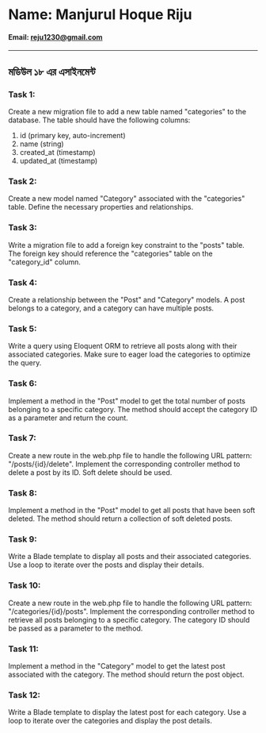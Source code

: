 # Name: Manjurul Hoque Riju
#### Email: reju1230@gmail.com

---
## মডিউল ১৮ এর এসাইনমেন্ট

### Task 1:
Create a new migration file to add a new table named "categories" to the database. The table should have the following columns:
1. id (primary key, auto-increment)
2. name (string)
3. created_at (timestamp)
4. updated_at (timestamp)

### Task 2:
Create a new model named "Category" associated with the "categories" table. Define the necessary properties and relationships.

### Task 3:
Write a migration file to add a foreign key constraint to the "posts" table. The foreign key should reference the "categories" table on the "category_id" column.

### Task 4:
Create a relationship between the "Post" and "Category" models. A post belongs to a category, and a category can have multiple posts.

### Task 5:
Write a query using Eloquent ORM to retrieve all posts along with their associated categories. Make sure to eager load the categories to optimize the query.

### Task 6:
Implement a method in the "Post" model to get the total number of posts belonging to a specific category. The method should accept the category ID as a parameter and return the count.

### Task 7:
Create a new route in the web.php file to handle the following URL pattern: "/posts/{id}/delete". Implement the corresponding controller method to delete a post by its ID. Soft delete should be used.

### Task 8:
Implement a method in the "Post" model to get all posts that have been soft deleted. The method should return a collection of soft deleted posts.

### Task 9:
Write a Blade template to display all posts and their associated categories. Use a loop to iterate over the posts and display their details.

### Task 10:
Create a new route in the web.php file to handle the following URL pattern: "/categories/{id}/posts". Implement the corresponding controller method to retrieve all posts belonging to a specific category. The category ID should be passed as a parameter to the method.

### Task 11:
Implement a method in the "Category" model to get the latest post associated with the category. The method should return the post object.

### Task 12:
Write a Blade template to display the latest post for each category. Use a loop to iterate over the categories and display the post details.
